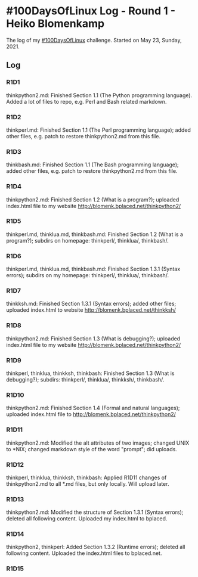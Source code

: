 # #100DaysOfLinux Log - Round 1 - Heiko Blomenkamp

The log of my [#100DaysOfLinux](https://twitter.com/hashtag/100DaysOfLinux) challenge. Started on May 23, Sunday, 2021.

## Log

### R1D1
thinkpython2.md: Finished Section 1.1 (The Python programming language). Added a lot of files to repo, e.g. Perl and Bash related markdown.

### R1D2
thinkperl.md: Finished Section 1.1 (The Perl programming language); added other files, e.g. patch to restore thinkpython2.md from this file.

### R1D3
thinkbash.md: Finished Section 1.1 (The Bash programming language); added other files, e.g. patch to restore thinkpython2.md from this file.

### R1D4
thinkpython2.md: Finished Section 1.2 (What is a program?); uploaded index.html file to my website http://blomenk.bplaced.net/thinkpython2/

### R1D5
thinkperl.md, thinklua.md, thinkbash.md: Finished Section 1.2 (What is a program?); subdirs on homepage: thinkperl/, thinklua/, thinkbash/.

### R1D6
thinkperl.md, thinklua.md, thinkbash.md: Finished Section 1.3.1 (Syntax errors); subdirs on my homepage: thinkperl/, thinklua/, thinkbash/.

### R1D7
thinkksh.md: Finished Section 1.3.1 (Syntax errors); added other files; uploaded index.html to website http://blomenk.bplaced.net/thinkksh/

### R1D8
thinkpython2.md: Finished Section 1.3 (What is debugging?); uploaded index.html file to my website http://blomenk.bplaced.net/thinkpython2/

### R1D9
thinkperl, thinklua, thinkksh, thinkbash: Finished Section 1.3 (What is debugging?); subdirs: thinkperl/, thinklua/, thinkksh/, thinkbash/.

### R1D10
thinkpython2.md: Finished Section 1.4 (Formal and natural languages); uploaded index.html file to http://blomenk.bplaced.net/thinkpython2/

### R1D11
thinkpython2.md: Modified the alt attributes of two images; changed UNIX to *NIX; changed markdown style of the word "prompt"; did uploads.

### R1D12
thinkperl, thinklua, thinkksh, thinkbash: Applied R1D11 changes of thinkpython2.md to all *.md files, but only locally. Will upload later.

### R1D13
thinkpython2.md: Modified the structure of Section 1.3.1 (Syntax errors); deleted all following content. Uploaded my index.html to bplaced.

### R1D14
thinkpython2, thinkperl: Added Section 1.3.2 (Runtime errors); deleted all following content. Uploaded the index.html files to bplaced.net.

### R1D15
